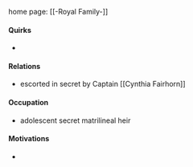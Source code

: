 home page: [[-Royal Family-]]

#### Quirks
- 

#### Relations
- escorted in secret by Captain [[Cynthia Fairhorn]]

#### Occupation
- adolescent secret matrilineal heir 

#### Motivations
- 